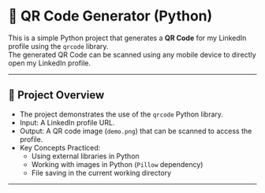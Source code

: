 # 🔗 QR Code Generator (Python)

This is a simple Python project that generates a **QR Code** for my LinkedIn profile using the `qrcode` library.  
The generated QR Code can be scanned using any mobile device to directly open my LinkedIn profile.

---

## 📖 Project Overview
- The project demonstrates the use of the `qrcode` Python library.  
- Input: A LinkedIn profile URL.  
- Output: A QR code image (`demo.png`) that can be scanned to access the profile.  
- Key Concepts Practiced:
  - Using external libraries in Python
  - Working with images in Python (`Pillow` dependency)
  - File saving in the current working directory

---

